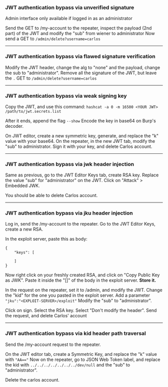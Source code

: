 ### JWT authentication bypass via unverified signature

Admin interface only available if logged in as an administrator

Send the GET to /my-account to the repeater, inspect the payload (2nd part) of the JWT and modify the "sub" from wiener to administrator
Now send a GET to `/admin/delete?username=carlos`

---
### JWT authentication bypass via flawed signature verification

Modify the JWT header, change the alg to "none" and the payload, change the sub to "administrator". Remove all the signature of the JWT, but leave the `.` 
GET to `/admin/delete?username=carlos`

---
### JWT authentication bypass via weak signing key

Copy the JWT, and use this command:
`hashcat -a 0 -m 16500 <YOUR JWT> /path/to/jwt.secrets.list`

After it ends, append the flag `--show`
Encode the key in base64 on Burp's decoder. 

On JWT editor, create a new symmetric key, generate, and replace the "k" value with your base64. On the repeater, in the new JWT tab, modify the "sub" to administrator. Sign it with your key, and delete Carlos account.

---
### JWT authentication bypass via jwk header injection

Same as previous, go to the JWT Editor Keys tab, create RSA key. 
Replace the value "sub" for "administrator" on the JWT. Click on "Attack" > Embedded JWK. 

You should be able to delete Carlos account.

---
### JWT authentication bypass via jku header injection

Log in, send the /my-account to the repeater. 
Go to the JWT Editor Keys, create a new RSA. 

In the exploit server, paste this as body:
```text
{
    "keys": [

    ]
}
```

Now right click on your freshly created RSA, and click on "Copy Public Key as JWK". Paste it inside the "[]" of the body in the exploit server. **Store it.**

In the request on the repeater, set it to /admin, and modify the JWT. Change the "kid" for the one you pasted in the exploit server.
Add a parameter `"jku":"<EXPLOIT-SERVER>/exploit"`
Modify the "sub" to "administrator".

Click on sign. Select the RSA key. Select "Don't modify the header". Send the request, and delete Carlos' account

---
### JWT authentication bypass via kid header path traversal

Send the /my-account request to the repeater. 

On the JWT editor tab, create a Symmetric Key, and replace the "k" value with `"AA=="` 
Now on the repeater, go to JSON Web Token label, and replace the kid with `../../../../../../../dev/null` and the "sub" to "administrator". 

Delete the carlos account. 